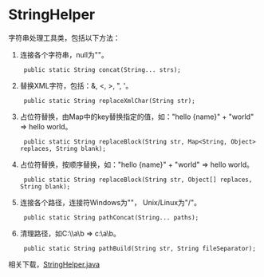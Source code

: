 StringHelper
====

字符串处理工具类，包括以下方法：

1. 连接各个字符串，null为""。

        public static String concat(String... strs);

2. 替换XML字符，包括：&, <, >, ", '。

        public static String replaceXmlChar(String str);

3. 占位符替换，由Map中的key替换指定的值，如："hello {name}" + "world" => hello world。

        public static String replaceBlock(String str, Map<String, Object> replaces, String blank);

4. 占位符替换，按顺序替换，如："hello {name}" + "world" => hello world。

        public static String replaceBlock(String str, Object[] replaces, String blank);

5. 连接各个路径，连接符Windows为"\"， Unix/Linux为"/"。

        public static String pathConcat(String... paths);

6. 清理路径，如C:\\\a\\b => c:\a\b。

        public static String pathBuild(String str, String fileSeparator);


相关下载，[StringHelper.java](StringHelper.java?raw=true)
